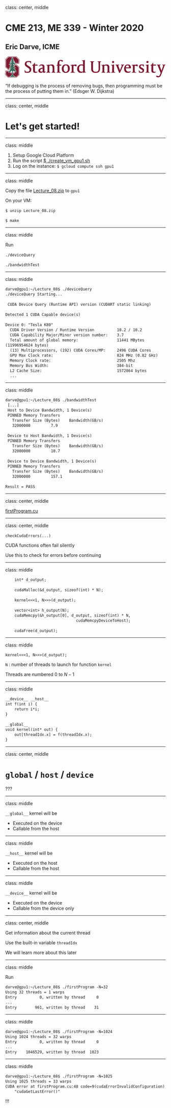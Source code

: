 class: center, middle

# CME 213, ME 339 - Winter 2020

## Eric Darve, ICME

![:width 40%](Stanford.jpg)

“If debugging is the process of removing bugs, then programming must be the process of putting them in.”
(Edsger W. Dijkstra)

---
class: center, middle

# Let's get started!

---
class: middle

1. Setup Google Cloud Platform
2. Run the script [$ ./create_vm_gpu1.sh](https://github.com/stanford-cme213/stanford-cme213.github.io/blob/master/Code/create_vm_gpu1.sh)
3. Log on the instance: `$ gcloud compute ssh gpu1`

---
class: middle

Copy the file [Lecture_08.zip](https://github.com/stanford-cme213/stanford-cme213.github.io/blob/master/Code/Lecture_08.zip) to `gpu1`

On your VM:

`$ unzip Lecture_08.zip`

`$ make`

---
class: middle

Run

`./deviceQuery`

`./bandwidthTest`

---
class: middle

```
darve@gpu1:~/Lecture_08$ ./deviceQuery 
./deviceQuery Starting...

 CUDA Device Query (Runtime API) version (CUDART static linking)

Detected 1 CUDA Capable device(s)

Device 0: "Tesla K80"
  CUDA Driver Version / Runtime Version          10.2 / 10.2
  CUDA Capability Major/Minor version number:    3.7
  Total amount of global memory:                 11441 MBytes (11996954624 bytes)
  (13) Multiprocessors, (192) CUDA Cores/MP:     2496 CUDA Cores
  GPU Max Clock rate:                            824 MHz (0.82 GHz)
  Memory Clock rate:                             2505 Mhz
  Memory Bus Width:                              384-bit
  L2 Cache Size:                                 1572864 bytes
  ...
```

---
class: middle

```
darve@gpu1:~/Lecture_08$ ./bandwidthTest 
 [...]
 Host to Device Bandwidth, 1 Device(s)
 PINNED Memory Transfers
   Transfer Size (Bytes)	Bandwidth(GB/s)
   32000000			7.9

 Device to Host Bandwidth, 1 Device(s)
 PINNED Memory Transfers
   Transfer Size (Bytes)	Bandwidth(GB/s)
   32000000			10.7

 Device to Device Bandwidth, 1 Device(s)
 PINNED Memory Transfers
   Transfer Size (Bytes)	Bandwidth(GB/s)
   32000000			157.1

Result = PASS
```

---
class: center, middle

[firstProgram.cu](https://github.com/stanford-cme213/stanford-cme213.github.io/blob/master/Code/Lecture_08/firstProgram.cu)

---
class: center, middle

`checkCudaErrors(...)`

CUDA functions often fail silently

Use this to check for errors before continuing

---
class: middle

```
    int* d_output;

    cudaMalloc(&d_output, sizeof(int) * N);

    kernel<<<1, N>>>(d_output);

    vector<int> h_output(N);
    cudaMemcpy(&h_output[0], d_output, sizeof(int) * N,
                               cudaMemcpyDeviceToHost);

    cudaFree(d_output);
```    

---
class: middle

```
kernel<<<1, N>>>(d_output);
```

`N` : number of threads to launch for function `kernel`

Threads are numbered 0 to $N-1$

---
class: middle

```
__device__ __host__
int f(int i) {
    return i*i;
}

__global__
void kernel(int* out) {
    out[threadIdx.x] = f(threadIdx.x);
}
```

---
class: center, middle

# `global` / `host` / `device`

 ???

---
class: middle

`__global__` kernel will be

- Executed on the device
- Callable from the host

---
class: middle

`__host__` kernel will be

- Executed on the host
- Callable from the host

---
class: middle

`__device__` kernel will be

- Executed on the device
- Callable from the device only

---
class: center, middle

Get information about the current thread

Use the built-in variable `threadIdx`

We will learn more about this later

---
class: middle

Run

```
darve@gpu1:~/Lecture_08$ ./firstProgram -N=32
Using 32 threads = 1 warps
Entry          0, written by thread     0
...
Entry        961, written by thread    31
```

---
class: middle

```
darve@gpu1:~/Lecture_08$ ./firstProgram -N=1024
Using 1024 threads = 32 warps
Entry          0, written by thread     0
...
Entry    1046529, written by thread  1023
```

---
class: middle

```
darve@gpu1:~/Lecture_08$ ./firstProgram -N=1025
Using 1025 threads = 33 warps
CUDA error at firstProgram.cu:48 code=9(cudaErrorInvalidConfiguration) 
    "cudaGetLastError()" 
```

!!!